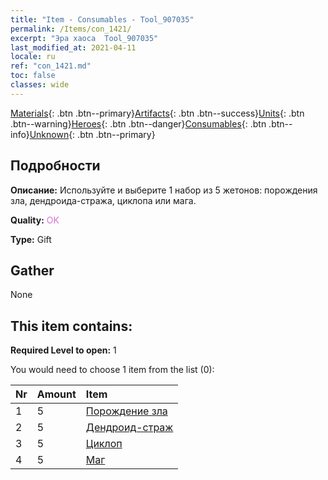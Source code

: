 ```yaml
---
title: "Item - Consumables - Tool_907035"
permalink: /Items/con_1421/
excerpt: "Эра хаоса  Tool_907035"
last_modified_at: 2021-04-11
locale: ru
ref: "con_1421.md"
toc: false
classes: wide
---
```

 [Materials](/ru/Items/){: .btn .btn--primary}[Artifacts](/ru/Items/Artifacts/){: .btn .btn--success}[Units](/ru/Items/Units/){: .btn .btn--warning}[Heroes](/ru/Items/Heroes/){: .btn .btn--danger}[Consumables](/ru/Items/Consumables/){: .btn .btn--info}[Unknown](/ru/Items/Unknown/){: .btn .btn--primary}

## Подробности
 **Описание:** Используйте и выберите 1 набор из 5 жетонов: порождения зла, дендроида-стража, циклопа или мага.

 **Quality:** <span style="color: #DA70D6">OK</span>

 **Type:** Gift

## Gather

  None

## This item contains:

 **Required Level to open:** 1

 You would need to choose 1 item from the list (0):

  | Nr | Amount |     Item    |
  |:---|:-------|:------------|
  | 1 | 5 | [Порождение зла](/ru/Items/unt_230/) | 
  | 2 | 5 | [Дендроид-страж](/ru/Items/unt_203/) | 
  | 3 | 5 | [Циклоп](/ru/Items/unt_222/) | 
  | 4 | 5 | [Маг](/ru/Items/unt_238/) | 
